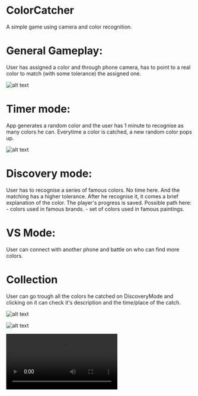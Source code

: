 # ColorCatcher

A simple game using camera and color recognition.

# General Gameplay: 
  User has assigned a color and through phone camera, has to point to a real color to match (with some tolerance) the assigned one.
  
  ![alt text](https://github.com/enricocastelli/ColorCatcher/blob/master/media/Screenshots/Welcome.jpg)


# Timer mode: 
  App generates a random color and the user has 1 minute to recognise as many colors he can.
  Everytime a color is catched, a new random color pops up.
  
  ![alt text](https://github.com/enricocastelli/ColorCatcher/blob/master/media/Screenshots/Timermode.jpg)

# Discovery mode:
  User has to recognise a series of famous colors. No time here. And the matching has a higher tolerance. 
  After he recognise it, it comes a brief explanation of the color. The player's progress is saved. 
  Possible path here:
    - colors used in famous brands.
    - set of colors used in famous paintings.
    
# VS Mode:
  User can connect with another phone and battle on who can find more colors. 

# Collection 
User can go trough all the colors he catched on DiscoveryMode and clicking on it can check it's description and the time/place of the catch.

  ![alt text](https://github.com/enricocastelli/ColorCatcher/blob/master/media/Screenshots/Collection1.jpg)
  
  ![alt text](https://github.com/enricocastelli/ColorCatcher/blob/master/media/Screenshots/Collection2.jpg)
  
  ![alt text](https://github.com/enricocastelli/ColorCatcher/blob/master/media/Screenshots/CollectionOpen.mov)



